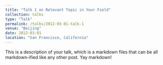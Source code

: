 ```yaml
---
title: "Talk 1 on Relevant Topic in Your Field"
collection: talks
type: "Talk"
permalink: /talks/2012-03-01-talk-1
venue: "Beijing"
date: 2012-03-01
location: "San Francisco, California"
---
```


This is a description of your talk, which is a markdown files that can be all markdown-ified like any other post. Yay markdown!
